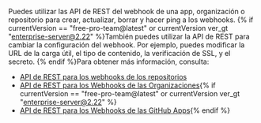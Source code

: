 Puedes utilizar las API de REST del webhook de una app, organización o repositorio para crear, actualizar, borrar y hacer ping a los webhooks. {% if currentVersion == "free-pro-team@latest" or currentVersion ver_gt "enterprise-server@2.22" %}También puedes utilizar la API de REST para cambiar la configuración del webhook. Por ejemplo, puedes modificar la URL de la carga útil, el tipo de contenido, la verificación de SSL, y el secreto. {% endif %}Para obtener más información, consulta:
- [API de REST para los webhooks de los repositorios](/rest/reference/repos#webhooks)
- [API de REST para los Webhooks de las Organizaciones](/rest/reference/orgs#webhooks){% if currentVersion == "free-pro-team@latest" or currentVersion ver_gt "enterprise-server@2.22" %}
- [API de REST para los Webhooks de las GitHub Apps](/rest/reference/apps#webhooks){% endif %}
